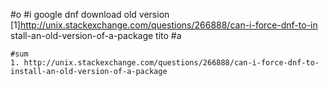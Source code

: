 #o
#i
google dnf download old version
[1]http://unix.stackexchange.com/questions/266888/can-i-force-dnf-to-in
stall-an-old-version-of-a-package
tito
#a
```
#sum
1. http://unix.stackexchange.com/questions/266888/can-i-force-dnf-to-install-an-old-version-of-a-package
